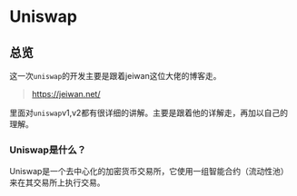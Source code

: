 # Uniswap

## 总览

这一次`uniswap`的开发主要是跟着jeiwan这位大佬的博客走。

> https://jeiwan.net/

里面对`uniswap`v1,v2都有很详细的讲解。主要是跟着他的详解走，再加以自己的理解。

### Uniswap是什么？

Uniswap是一个去中心化的加密货币交易所，它使用一组智能合约（流动性池）来在其交易所上执行交易。